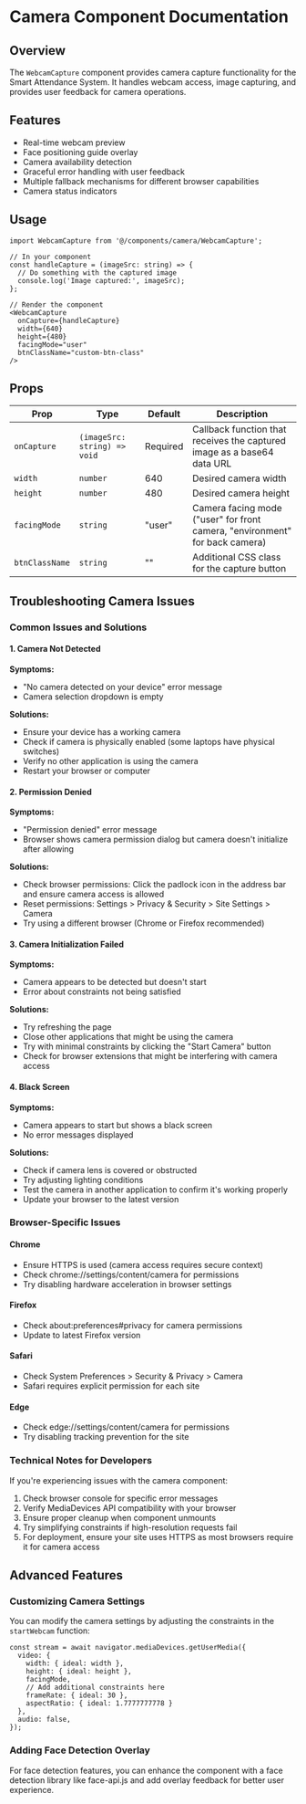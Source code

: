 # Camera Component Documentation

## Overview

The `WebcamCapture` component provides camera capture functionality for the Smart Attendance System. It handles webcam access, image capturing, and provides user feedback for camera operations.

## Features

- Real-time webcam preview
- Face positioning guide overlay
- Camera availability detection
- Graceful error handling with user feedback
- Multiple fallback mechanisms for different browser capabilities
- Camera status indicators

## Usage

```tsx
import WebcamCapture from '@/components/camera/WebcamCapture';

// In your component
const handleCapture = (imageSrc: string) => {
  // Do something with the captured image
  console.log('Image captured:', imageSrc);
};

// Render the component
<WebcamCapture 
  onCapture={handleCapture}
  width={640}
  height={480}
  facingMode="user"
  btnClassName="custom-btn-class"
/>
```

## Props

| Prop | Type | Default | Description |
|------|------|---------|-------------|
| `onCapture` | `(imageSrc: string) => void` | Required | Callback function that receives the captured image as a base64 data URL |
| `width` | `number` | 640 | Desired camera width |
| `height` | `number` | 480 | Desired camera height |
| `facingMode` | `string` | "user" | Camera facing mode ("user" for front camera, "environment" for back camera) |
| `btnClassName` | `string` | "" | Additional CSS class for the capture button |

## Troubleshooting Camera Issues

### Common Issues and Solutions

#### 1. Camera Not Detected

**Symptoms:**
- "No camera detected on your device" error message
- Camera selection dropdown is empty

**Solutions:**
- Ensure your device has a working camera
- Check if camera is physically enabled (some laptops have physical switches)
- Verify no other application is using the camera
- Restart your browser or computer

#### 2. Permission Denied

**Symptoms:**
- "Permission denied" error message
- Browser shows camera permission dialog but camera doesn't initialize after allowing

**Solutions:**
- Check browser permissions: Click the padlock icon in the address bar and ensure camera access is allowed
- Reset permissions: Settings > Privacy & Security > Site Settings > Camera
- Try using a different browser (Chrome or Firefox recommended)

#### 3. Camera Initialization Failed

**Symptoms:**
- Camera appears to be detected but doesn't start
- Error about constraints not being satisfied

**Solutions:**
- Try refreshing the page
- Close other applications that might be using the camera
- Try with minimal constraints by clicking the "Start Camera" button
- Check for browser extensions that might be interfering with camera access

#### 4. Black Screen

**Symptoms:**
- Camera appears to start but shows a black screen
- No error messages displayed

**Solutions:**
- Check if camera lens is covered or obstructed
- Try adjusting lighting conditions
- Test the camera in another application to confirm it's working properly
- Update your browser to the latest version

### Browser-Specific Issues

#### Chrome
- Ensure HTTPS is used (camera access requires secure context)
- Check chrome://settings/content/camera for permissions
- Try disabling hardware acceleration in browser settings

#### Firefox
- Check about:preferences#privacy for camera permissions
- Update to latest Firefox version

#### Safari
- Check System Preferences > Security & Privacy > Camera
- Safari requires explicit permission for each site

#### Edge
- Check edge://settings/content/camera for permissions
- Try disabling tracking prevention for the site

### Technical Notes for Developers

If you're experiencing issues with the camera component:

1. Check browser console for specific error messages
2. Verify MediaDevices API compatibility with your browser
3. Ensure proper cleanup when component unmounts
4. Try simplifying constraints if high-resolution requests fail
5. For deployment, ensure your site uses HTTPS as most browsers require it for camera access

## Advanced Features

### Customizing Camera Settings

You can modify the camera settings by adjusting the constraints in the `startWebcam` function:

```tsx
const stream = await navigator.mediaDevices.getUserMedia({
  video: {
    width: { ideal: width },
    height: { ideal: height },
    facingMode,
    // Add additional constraints here
    frameRate: { ideal: 30 },
    aspectRatio: { ideal: 1.7777777778 }
  },
  audio: false,
});
```

### Adding Face Detection Overlay

For face detection features, you can enhance the component with a face detection library like face-api.js and add overlay feedback for better user experience.
